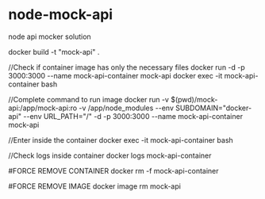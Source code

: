 # node-mock-api
node api mocker solution

docker build -t "mock-api" .

//Check if container image has only the necessary files
docker run -d -p 3000:3000 --name mock-api-container mock-api
docker exec -it mock-api-container bash

//Complete command to run image
docker run -v $(pwd)/mock-api:/app/mock-api:ro -v /app/node_modules --env SUBDOMAIN="docker-api" --env URL_PATH="/" -d -p 3000:3000 --name mock-api-container mock-api

//Enter inside the container
docker exec -it mock-api-container bash

//Check logs inside container
docker logs mock-api-container

#FORCE REMOVE CONTAINER
docker rm -f mock-api-container

#FORCE REMOVE IMAGE
docker image rm mock-api

